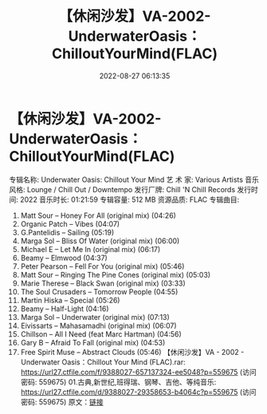 ﻿---
title: 【休闲沙发】VA-2002-UnderwaterOasis：ChilloutYourMind(FLAC)
date: 2022-08-27 06:13:35
categories: 古典音乐、新世纪、纯音雅乐
tags: 纯音雅乐
---
# 【休闲沙发】VA-2002-UnderwaterOasis：ChilloutYourMind(FLAC)

专辑名称: Underwater Oasis: Chillout Your Mind
艺 术 家: Various Artists
音乐风格: Lounge / Chill Out / Downtempo
发行厂牌: Chill 'N Chill Records
发行时间: 2022
音乐时长: 01:21:59
专辑容量: 512 MB
资源品质: FLAC
专辑曲目:
01. Matt Sour – Honey For All (original mix) (04:26)
02. Organic Patch – Vibes (04:07)
30. G.Pantelidis – Sailing (05:19)
04. Marga Sol – Bliss Of Water (original mix) (06:00)
05. Michael E – Let Me In (original mix) (06:17)
06. Beamy – Elmwood (04:37)
07. Peter Pearson – Fell For You (original mix) (05:46)
08. Matt Sour – Ringing The Pine Cones (original mix)
(05:03)
09. Marie Therese – Black Swan (original mix) (03:33)
10. The Soul Crusaders – Tomorrow People (04:55)
11. Martin Hiska – Special (05:26)
12. Beamy – Half-Light (04:16)
13. Marga Sol – Underwater (original mix) (07:13)
14. Eivissarts – Mahasamadhi (original mix) (06:07)
15. Chillson – All I Need (feat Marc Hartman) (04:56)
16. Gary B – Afraid To Fall (original mix) (04:53)
17. Free Spirit Muse – Abstract Clouds (05:46)
【休闲沙发】VA - 2002 - Underwater
Oasis：Chillout Your Mind (FLAC).rar: https://url27.ctfile.com/f/9388027-657137324-ee5048?p=559675
(访问密码: 559675)
01.古典,新世纪,班得瑞、钢琴、吉他、等纯音乐: https://url27.ctfile.com/d/9388027-29358653-b4064c?p=559675
(访问密码: 559675)
原文：[链接](https://blog.sina.com.cn/s/blog_1647c7e7601030z2p.html)